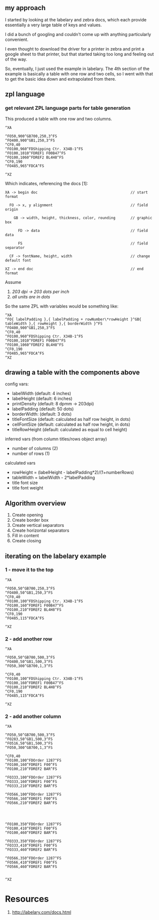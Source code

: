 ## my approach

I started by looking at the labelary and zebra docs, which each provide
essentially a very large table of keys and values.

I did a bunch of googling and couldn't come up with anything particularly convenient.

I even thought to download the driver for a printer in zebra and print a google sheet
to that printer, but that started taking too long and feeling out of the way.

So, eventually, I just used the example in labelary. The 4th section of the example
is basically a table with one row and two cells, so I went with that to get the basic
idea down and extrapolated from there.

## zpl language

### get relevant ZPL language parts for table generation

This produced a table with one row and two columns.

```
^XA

^FO50,900^GB700,250,3^FS
^FO400,900^GB1,250,3^FS
^CF0,40
^FO100,960^FDShipping Ctr. X34B-1^FS
^FO100,1010^FDREF1 F00B47^FS
^FO100,1060^FDREF2 BL4H8^FS
^CF0,190
^FO485,965^FDCA^FS

^XZ
```

Which indicates, referencing the docs [1]:

```
XA -> begin doc                                           // start format

  FO -> x, y alignment                                    // field origin

    GB -> width, height, thickness, color, rounding       // graphic box

      FD -> data                                          // field data

      FS                                                  // field separator
 
  CF -> fontName, height, width                           // change default font

XZ -> end doc                                             // end format
```

Assume
1. _203 dpi -> 203 dots per inch_
2. _all units are in dots_

So the same ZPL with variables would be something like:
```
^XA
^FO{ labelPadding },{ labelPadding + rowNumber\*rowHeight }^GB{ tableWidth },{ rowHeight },{ borderWidth }^FS
^FO400,900^GB1,250,3^FS
^CF0,40
^FO100,960^FDShipping Ctr. X34B-1^FS
^FO100,1010^FDREF1 F00B47^FS
^FO100,1060^FDREF2 BL4H8^FS
^CF0,190
^FO485,965^FDCA^FS
^XZ
```


## drawing a table with the components above

config vars:

- labelWidth (default: 4 inches)
- labelHeight (default: 6 inches)
- printDensity (default: 8 dpmm -> 203dpi)
- labelPadding (default: 50 dots)
- borderWidth: (default: 3 dots)
- titleFontSize (default: calculated as half row height, in dots)
- cellFontSize (default: calculated as half row height, in dots)
- titleRowHeight (default: calculated as equal to cell height)

inferred vars (from column titles/rows object array)

- number of columns (2)
- number of rows (1)

calculated vars

- rowHeight = (labelHeight - labelPadding\*2)/(1+numberRows)
- tableWidth = labelWidth - 2\*labelPadding
- title font size
- title font weight


## Algorithm overview

1. Create opening
2. Create border box
3. Create vertical separators
4. Create horizontal separators
5. Fill in content
6. Create closing











## iterating on the labelary example

### 1 - move it to the top
```
^XA

^FO50,50^GB700,250,3^FS
^FO400,50^GB1,250,3^FS
^CF0,40
^FO100,100^FDShipping Ctr. X34B-1^FS
^FO100,160^FDREF1 F00B47^FS
^FO100,210^FDREF2 BL4H8^FS
^CF0,190
^FO485,115^FDCA^FS

^XZ
```

### 2 - add another row
```
^XA

^FO50,50^GB700,500,3^FS
^FO400,50^GB1,500,3^FS
^FO50,300^GB700,1,3^FS

^CF0,40
^FO100,100^FDShipping Ctr. X34B-1^FS
^FO100,160^FDREF1 F00B47^FS
^FO100,210^FDREF2 BL4H8^FS
^CF0,190
^FO485,115^FDCA^FS

^XZ
```

### 2 - add another column
```
^XA

^FO50,50^GB700,500,3^FS
^FO283,50^GB1,500,3^FS
^FO516,50^GB1,500,3^FS
^FO50,300^GB700,1,3^FS

^CF0,40
^FO100,100^FDOrder 1287^FS
^FO100,160^FDREF1 F00^FS
^FO100,210^FDREF2 BAR^FS

^FO333,100^FDOrder 1287^FS
^FO333,160^FDREF1 F00^FS
^FO333,210^FDREF2 BAR^FS

^FO566,100^FDOrder 1287^FS
^FO566,160^FDREF1 F00^FS
^FO566,210^FDREF2 BAR^FS




^FO100,350^FDOrder 1287^FS
^FO100,410^FDREF1 F00^FS
^FO100,460^FDREF2 BAR^FS

^FO333,350^FDOrder 1287^FS
^FO333,410^FDREF1 F00^FS
^FO333,460^FDREF2 BAR^FS

^FO566,350^FDOrder 1287^FS
^FO566,410^FDREF1 F00^FS
^FO566,460^FDREF2 BAR^FS


^XZ
```




# Resources

1. http://labelary.com/docs.html
